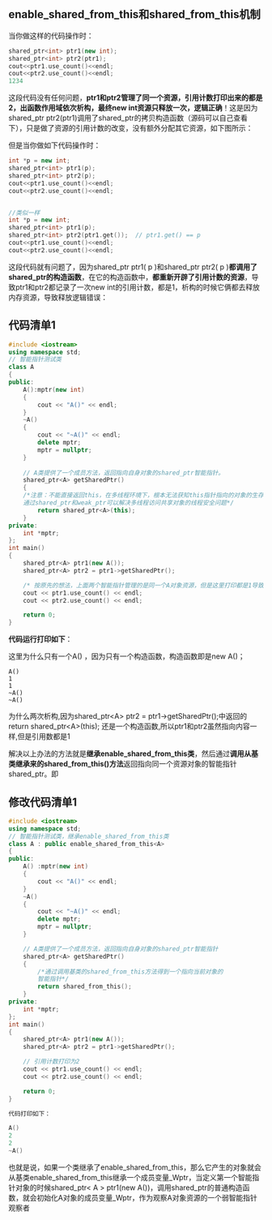 ## enable_shared_from_this和shared_from_this机制

当你做这样的代码操作时：

```cpp
shared_ptr<int> ptr1(new int);
shared_ptr<int> ptr2(ptr1);
cout<<ptr1.use_count()<<endl;
cout<<ptr2.use_count()<<endl;
1234
```

这段代码没有任何问题，**ptr1和ptr2管理了同一个资源，引用计数打印出来的都是2，出函数作用域依次析构，最终new int资源只释放一次，逻辑正确**！这是因为shared_ptr ptr2(ptr1)调用了shared_ptr的拷贝构造函数（源码可以自己查看下），只是做了资源的引用计数的改变，没有额外分配其它资源，如下图所示：

但是当你做如下代码操作时：

```cpp
int *p = new int;
shared_ptr<int> ptr1(p);
shared_ptr<int> ptr2(p);
cout<<ptr1.use_count()<<endl;
cout<<ptr2.use_count()<<endl;


//类似一样
int *p = new int;
shared_ptr<int> ptr1(p);
shared_ptr<int> ptr2(ptr1.get());  // ptr1.get() == p
cout<<ptr1.use_count()<<endl;
cout<<ptr2.use_count()<<endl;


```

这段代码就有问题了，因为shared_ptr ptr1( p )和shared_ptr ptr2( p )**都调用了shared_ptr的构造函数**，在它的构造函数中，**都重新开辟了引用计数的资源**，导致ptr1和ptr2都记录了一次new int的引用计数，都是1，析构的时候它俩都去释放内存资源，导致释放逻辑错误：



## 代码清单1

```cpp
#include <iostream>
using namespace std;
// 智能指针测试类
class A
{
public:
	A():mptr(new int) 
	{
		cout << "A()" << endl;
	}
	~A()
	{
		cout << "~A()" << endl;
		delete mptr; 
		mptr = nullptr;
	}
	 
	// A类提供了一个成员方法，返回指向自身对象的shared_ptr智能指针。
	shared_ptr<A> getSharedPtr() 
	{ 
	/*注意：不能直接返回this，在多线程环境下，根本无法获知this指针指向的对象的生存状态，
	通过shared_ptr和weak_ptr可以解决多线程访问共享对象的线程安全问题*/
		return shared_ptr<A>(this); 
	}
private:
	int *mptr;
};
int main()
{
	shared_ptr<A> ptr1(new A());
	shared_ptr<A> ptr2 = ptr1->getSharedPtr();

	/* 按原先的想法，上面两个智能指针管理的是同一个A对象资源，但是这里打印都是1导致出main函数A对象析构两次，析构逻辑有问题*/
	cout << ptr1.use_count() << endl; 
	cout << ptr2.use_count() << endl;

	return 0;
}
```

**代码运行打印如下**：

这里为什么只有一个A() ，因为只有一个构造函数，构造函数即是new A()；

```
A()  
1
1
~A()
~A()
```

为什么两次析构,因为shared_ptr\<A> ptr2 = ptr1->getSharedPtr();中返回的return shared_ptr\<A>(this); 还是一个构造函数,所以ptr1和ptr2虽然指向内容一样,但是引用数都是1





解决以上办法的方法就是**继承enable_shared_from_this类**，然后通过**调用从基类继承来的shared_from_this()方法**返回指向同一个资源对象的智能指针shared_ptr。即



## 修改代码清单1

```cpp
#include <iostream>
using namespace std;
// 智能指针测试类，继承enable_shared_from_this类
class A : public enable_shared_from_this<A>
{
public:
	A() :mptr(new int)
	{
		cout << "A()" << endl;
	}
	~A()
	{
		cout << "~A()" << endl;
		delete mptr;
		mptr = nullptr;
	}

	// A类提供了一个成员方法，返回指向自身对象的shared_ptr智能指针
	shared_ptr<A> getSharedPtr()
	{
		/*通过调用基类的shared_from_this方法得到一个指向当前对象的
		智能指针*/
		return shared_from_this();
	}
private:
	int *mptr;
};
int main()
{
	shared_ptr<A> ptr1(new A());
	shared_ptr<A> ptr2 = ptr1->getSharedPtr();

	// 引用计数打印为2
	cout << ptr1.use_count() << endl;
	cout << ptr2.use_count() << endl;

	return 0;
}

代码打印如下：

A()
2
2
~A()

```

也就是说，如果一个类继承了enable_shared_from_this，那么它产生的对象就会从基类enable_shared_from_this继承一个成员变量_Wptr，当定义第一个智能指针对象的时候shared_ptr< A > ptr1(new A())，调用shared_ptr的普通构造函数，就会初始化A对象的成员变量_Wptr，作为观察A对象资源的一个弱智能指针观察者

